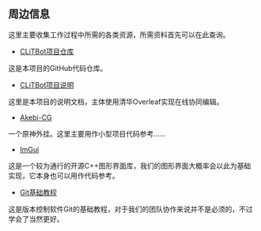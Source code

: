 ## 周边信息

这里主要收集工作过程中所需的各类资源，所需资料首先可以在此查询。

* [CLiTBot项目仓库](https://github.com/Yellow-GGG/CLiTBot)

这是本项目的GitHub代码仓库。

* [CLiTBot项目说明](https://overleaf.tsinghua.edu.cn/4699325112dbmrzwcmssdn)

这里是本项目的说明文档，主体使用清华Overleaf实现在线协同编辑。

* [Akebi-CG](https://github.com/Taiga74164/Akebi-GC)

一个原神外挂。这里主要用作小型项目代码参考……

* [ImGui](https://github.com/ocornut/imgui)

这是一个较为通行的开源C++图形界面库，我们的图形界面大概率会以此为基础实现，它本身也可以用作代码参考。

* [Git基础教程](https://github.com/geeeeeeeeek/git-recipes)

这是版本控制软件Git的基础教程，对于我们的团队协作来说并不是必须的，不过学会了当然更好。